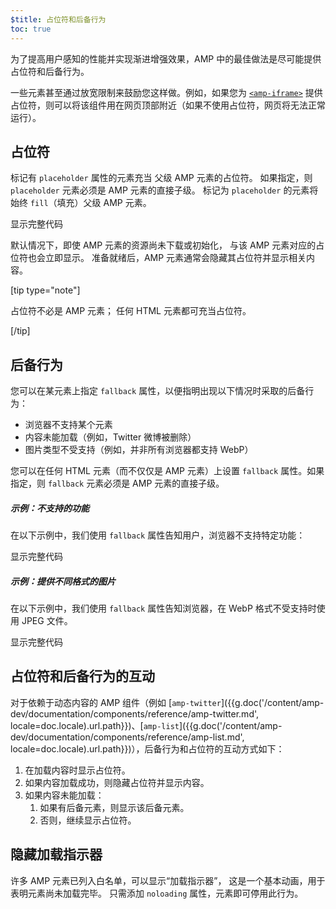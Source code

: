 ```yaml
---
$title: 占位符和后备行为
toc: true
---
```



为了提高用户感知的性能并实现渐进增强效果，AMP 中的最佳做法是尽可能提供占位符和后备行为。

一些元素甚至通过放宽限制来鼓励您这样做。例如，如果您为 [`<amp-iframe>`](/zh_cn/docs/reference/components/amp-iframe.html#iframe-with-placeholder) 提供占位符，则可以将该组件用在网页顶部附近（如果不使用占位符，网页将无法正常运行）。

## 占位符

标记有 `placeholder` 属性的元素充当
父级 AMP 元素的占位符。
如果指定，则 `placeholder` 元素必须是 AMP 元素的直接子级。
标记为 `placeholder` 的元素将始终 `fill`（填充）父级 AMP 元素。

<!--嵌入式 amp-anim 自适应示例 -->
<div>
<amp-iframe height="253"
            layout="fixed-height"
            sandbox="allow-scripts allow-forms allow-same-origin"
            resizable
            src="https://ampproject-b5f4c.firebaseapp.com/examples/ampanim.responsive.embed.html">
  <div overflow tabindex="0" role="button" aria-label="Show more">显示完整代码</div>
  <div placeholder></div> 
</amp-iframe>
</div>

默认情况下，即使 AMP 元素的资源尚未下载或初始化，
与该 AMP 元素对应的占位符也会立即显示。
准备就绪后，AMP 元素通常会隐藏其占位符并显示相关内容。

[tip type="note"]

占位符不必是 AMP 元素；
任何 HTML 元素都可充当占位符。

[/tip]

## 后备行为

您可以在某元素上指定 `fallback` 属性，以便指明出现以下情况时采取的后备行为：

* 浏览器不支持某个元素
* 内容未能加载（例如，Twitter 微博被删除）
* 图片类型不受支持（例如，并非所有浏览器都支持 WebP）

您可以在任何 HTML 元素（而不仅仅是 AMP 元素）上设置 `fallback` 属性。如果指定，则 `fallback` 元素必须是 AMP 元素的直接子级。

##### 示例：不支持的功能

在以下示例中，我们使用 `fallback` 属性告知用户，浏览器不支持特定功能：

<!--嵌入式视频示例 -->
<div>
<amp-iframe height="234"
            layout="fixed-height"
            sandbox="allow-scripts allow-forms allow-same-origin"
            resizable
            src="https://ampproject-b5f4c.firebaseapp.com/examples/ampvideo.fallback.embed.html">
  <div overflow tabindex="0" role="button" aria-label="Show more">显示完整代码</div>
  <div placeholder></div> 
</amp-iframe>
</div>

##### 示例：提供不同格式的图片

在以下示例中，我们使用 `fallback` 属性告知浏览器，在 WebP 格式不受支持时使用 JPEG 文件。

<div>
<amp-iframe height=309 layout=fixed-height sandbox="allow-scripts allow-forms allow-same-origin" resizable src="https://ampproject-b5f4c.firebaseapp.com/examples/responsive.webp.embed.html"><div overflow tabindex=0 role=button aria-label="Show more">显示完整代码</div><div placeholder></div></amp-iframe></div>

## 占位符和后备行为的互动

对于依赖于动态内容的 AMP 组件（例如 [`amp-twitter`]({{g.doc('/content/amp-dev/documentation/components/reference/amp-twitter.md', locale=doc.locale).url.path}})、[`amp-list`]({{g.doc('/content/amp-dev/documentation/components/reference/amp-list.md', locale=doc.locale).url.path}})），后备行为和占位符的互动方式如下：

<ol>
  <li>在加载内容时显示占位符。</li>
  <li>如果内容加载成功，则隐藏占位符并显示内容。</li>
  <li>如果内容未能加载：
    <ol>
      <li>如果有后备元素，则显示该后备元素。</li>
      <li>否则，继续显示占位符。</li>
    </ol>
  </li>
</ol>

## 隐藏加载指示器

许多 AMP 元素已列入白名单，可以显示“加载指示器”，
这是一个基本动画，用于表明元素尚未加载完毕。
只需添加 `noloading` 属性，元素即可停用此行为。
 
